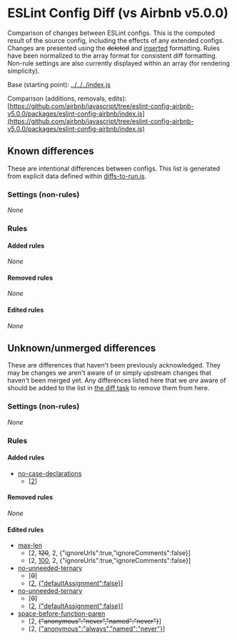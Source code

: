 # ESLint Config Diff (vs Airbnb v5.0.0)

Comparison of changes between ESLint configs. This is the computed result of the source config, including the effects of any extended configs. Changes are presented using the <del>deleted</del> and <ins>inserted</ins> formatting.
 Rules have been normalized to the array format for consistent diff formatting. Non-rule settings are also currently displayed within an array (for rendering simplicity).

Base (starting point): [../../../index.js](../../../index.js)

Comparison (additions, removals, edits): [https://github.com/airbnb/javascript/tree/eslint-config-airbnb-v5.0.0/packages/eslint-config-airbnb/index.js](https://github.com/airbnb/javascript/tree/eslint-config-airbnb-v5.0.0/packages/eslint-config-airbnb/index.js)

## Known differences
These are intentional differences between configs. This list is generated from explicit data defined within [diffs-to-run.js](../../tasks/docs/diffs/diffs-to-run.js).

### Settings (non-rules)
_None_


### Rules


#### Added rules
_None_

#### Removed rules
_None_

#### Edited rules
_None_


## Unknown/unmerged differences
These are differences that haven't been previously acknowledged. They may be changes we aren't aware of or simply
upstream changes that haven't been merged yet. Any differences listed here that we _are_ aware of
should be added to the list in [the diff task](../../tasks/docs/diffs/diffs-to-run.js) to remove them from here.

### Settings (non-rules)
_None_


### Rules


#### Added rules
- 
    [no-case-declarations](http://eslint.org/docs/rules/no-case-declarations.html)
  - [<ins>2</ins>]

#### Removed rules
_None_

#### Edited rules
- 
    [max-len](http://eslint.org/docs/rules/max-len.html)
  - [2, <del>120</del>, 2, {&quot;ignoreUrls&quot;:true,&quot;ignoreComments&quot;:false}]
  - [2, <ins>100</ins>, 2, {&quot;ignoreUrls&quot;:true,&quot;ignoreComments&quot;:false}]
- 
    [no-unneeded-ternary](http://eslint.org/docs/rules/no-unneeded-ternary.html)
  - [<del>0</del>]
  - [<ins>2</ins>, <ins>{&quot;defaultAssignment&quot;:false}</ins>]
- 
    [no-unneeded-ternary](http://eslint.org/docs/rules/no-unneeded-ternary.html)
  - [<del>0</del>]
  - [<ins>2</ins>, <ins>{&quot;defaultAssignment&quot;:false}</ins>]
- 
    [space-before-function-paren](http://eslint.org/docs/rules/space-before-function-paren.html)
  - [2, <del>{&quot;anonymous&quot;:&quot;never&quot;,&quot;named&quot;:&quot;never&quot;}</del>]
  - [2, <ins>{&quot;anonymous&quot;:&quot;always&quot;,&quot;named&quot;:&quot;never&quot;}</ins>]

